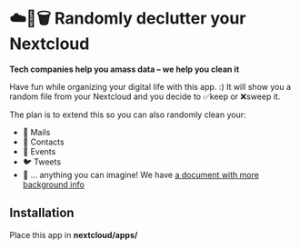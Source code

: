 # ☁️🔀🗑️ ️Randomly declutter your Nextcloud

**Tech companies help you amass data – we help you clean it**

Have fun while organizing your digital life with this app. :) It will show you a random file from your Nextcloud and you decide to ✅keep or ❌sweep it.

The plan is to extend this so you can also randomly clean your:
- 💌 Mails
- 👥 Contacts
- 📆 Events
- 🐦 Tweets
- 🎉 … anything you can imagine! We have [a document with more background info](https://github.com/keeporsweep/keeporsweep.net#%EF%B8%8F-keep-or-sweep)


## Installation

Place this app in **nextcloud/apps/**
